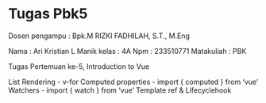 # Tugas Pbk5

Dosen pengampu : Bpk.M RIZKI FADHILAH, S.T., M.Eng

Nama : Ari Kristian L Manik kelas : 4A Npm : 233510771 Matakuliah : PBK

Tugas Pertemuan ke-5, Introduction to Vue

  List Rendering - v-for
  Computed properties - import { computed } from ‘vue’
  Watchers - import { watch } from ‘vue’
  Template ref & Lifecyclehook
